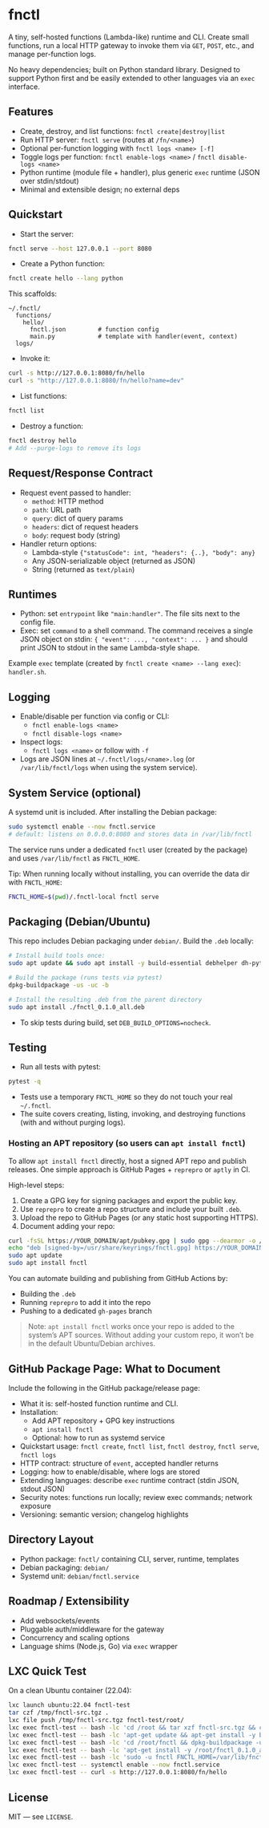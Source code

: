 # fnctl

A tiny, self-hosted functions (Lambda-like) runtime and CLI. Create small functions, run a local HTTP gateway to invoke them via `GET`, `POST`, etc., and manage per-function logs.

No heavy dependencies; built on Python standard library. Designed to support Python first and be easily extended to other languages via an `exec` interface.

## Features

- Create, destroy, and list functions: `fnctl create|destroy|list`
- Run HTTP server: `fnctl serve` (routes at `/fn/<name>`)
- Optional per-function logging with `fnctl logs <name> [-f]`
- Toggle logs per function: `fnctl enable-logs <name>` / `fnctl disable-logs <name>`
- Python runtime (module file + handler), plus generic `exec` runtime (JSON over stdin/stdout)
- Minimal and extensible design; no external deps

## Quickstart

- Start the server:

```bash
fnctl serve --host 127.0.0.1 --port 8080
```

- Create a Python function:

```bash
fnctl create hello --lang python
```

This scaffolds:

```
~/.fnctl/
  functions/
    hello/
      fnctl.json         # function config
      main.py            # template with handler(event, context)
  logs/
```

- Invoke it:

```bash
curl -s http://127.0.0.1:8080/fn/hello
curl -s "http://127.0.0.1:8080/fn/hello?name=dev"
```

- List functions:

```bash
fnctl list
```

- Destroy a function:

```bash
fnctl destroy hello
# Add --purge-logs to remove its logs
```

## Request/Response Contract

- Request event passed to handler:
  - `method`: HTTP method
  - `path`: URL path
  - `query`: dict of query params
  - `headers`: dict of request headers
  - `body`: request body (string)
- Handler return options:
  - Lambda-style `{"statusCode": int, "headers": {..}, "body": any}`
  - Any JSON-serializable object (returned as JSON)
  - String (returned as `text/plain`)

## Runtimes

- Python: set `entrypoint` like `"main:handler"`. The file sits next to the config file.
- Exec: set `command` to a shell command. The command receives a single JSON object on stdin: `{ "event": ..., "context": ... }` and should print JSON to stdout in the same Lambda-style shape.

Example `exec` template (created by `fnctl create <name> --lang exec`): `handler.sh`.

## Logging

- Enable/disable per function via config or CLI:
  - `fnctl enable-logs <name>`
  - `fnctl disable-logs <name>`
- Inspect logs:
  - `fnctl logs <name>` or follow with `-f`
- Logs are JSON lines at `~/.fnctl/logs/<name>.log` (or `/var/lib/fnctl/logs` when using the system service).

## System Service (optional)

A systemd unit is included. After installing the Debian package:

```bash
sudo systemctl enable --now fnctl.service
# default: listens on 0.0.0.0:8080 and stores data in /var/lib/fnctl
```

The service runs under a dedicated `fnctl` user (created by the package) and uses `/var/lib/fnctl` as `FNCTL_HOME`.

Tip: When running locally without installing, you can override the data dir with `FNCTL_HOME`:

```bash
FNCTL_HOME=$(pwd)/.fnctl-local fnctl serve
```

## Packaging (Debian/Ubuntu)

This repo includes Debian packaging under `debian/`. Build the `.deb` locally:

```bash
# Install build tools once:
sudo apt update && sudo apt install -y build-essential debhelper dh-python python3 python3-setuptools python3-pytest

# Build the package (runs tests via pytest)
dpkg-buildpackage -us -uc -b

# Install the resulting .deb from the parent directory
sudo apt install ./fnctl_0.1.0_all.deb
```

- To skip tests during build, set `DEB_BUILD_OPTIONS=nocheck`.

## Testing

- Run all tests with pytest:

```bash
pytest -q
```

- Tests use a temporary `FNCTL_HOME` so they do not touch your real `~/.fnctl`.
- The suite covers creating, listing, invoking, and destroying functions (with and without purging logs).

### Hosting an APT repository (so users can `apt install fnctl`)

To allow `apt install fnctl` directly, host a signed APT repo and publish releases.
One simple approach is GitHub Pages + `reprepro` or `aptly` in CI.

High-level steps:

1. Create a GPG key for signing packages and export the public key.
2. Use `reprepro` to create a repo structure and include your built `.deb`.
3. Upload the repo to GitHub Pages (or any static host supporting HTTPS).
4. Document adding your repo:

```bash
curl -fsSL https://YOUR_DOMAIN/apt/pubkey.gpg | sudo gpg --dearmor -o /usr/share/keyrings/fnctl.gpg
echo "deb [signed-by=/usr/share/keyrings/fnctl.gpg] https://YOUR_DOMAIN/apt stable main" | sudo tee /etc/apt/sources.list.d/fnctl.list
sudo apt update
sudo apt install fnctl
```

You can automate building and publishing from GitHub Actions by:
- Building the `.deb`
- Running `reprepro` to add it into the repo
- Pushing to a dedicated `gh-pages` branch

> Note: `apt install fnctl` works once your repo is added to the system’s APT sources. Without adding your custom repo, it won’t be in the default Ubuntu/Debian archives.

## GitHub Package Page: What to Document

Include the following in the GitHub package/release page:

- What it is: self-hosted function runtime and CLI.
- Installation:
  - Add APT repository + GPG key instructions
  - `apt install fnctl`
  - Optional: how to run as systemd service
- Quickstart usage: `fnctl create`, `fnctl list`, `fnctl destroy`, `fnctl serve`, `fnctl logs`
- HTTP contract: structure of `event`, accepted handler returns
- Logging: how to enable/disable, where logs are stored
- Extending languages: describe `exec` runtime contract (stdin JSON, stdout JSON)
- Security notes: functions run locally; review exec commands; network exposure
- Versioning: semantic version; changelog highlights

## Directory Layout

- Python package: `fnctl/` containing CLI, server, runtime, templates
- Debian packaging: `debian/`
- Systemd unit: `debian/fnctl.service`

## Roadmap / Extensibility

- Add websockets/events
- Pluggable auth/middleware for the gateway
- Concurrency and scaling options
- Language shims (Node.js, Go) via `exec` wrapper

## LXC Quick Test

On a clean Ubuntu container (22.04):

```bash
lxc launch ubuntu:22.04 fnctl-test
tar czf /tmp/fnctl-src.tgz .
lxc file push /tmp/fnctl-src.tgz fnctl-test/root/
lxc exec fnctl-test -- bash -lc 'cd /root && tar xzf fnctl-src.tgz && cd fnctl'
lxc exec fnctl-test -- bash -lc 'apt-get update && apt-get install -y build-essential debhelper dh-python python3 python3-setuptools python3-pytest'
lxc exec fnctl-test -- bash -lc 'cd /root/fnctl && dpkg-buildpackage -us -uc -b'
lxc exec fnctl-test -- bash -lc 'apt-get install -y /root/fnctl_0.1.0_all.deb'
lxc exec fnctl-test -- bash -lc 'sudo -u fnctl FNCTL_HOME=/var/lib/fnctl fnctl create hello'
lxc exec fnctl-test -- systemctl enable --now fnctl.service
lxc exec fnctl-test -- curl -s http://127.0.0.1:8080/fn/hello
```

## License

MIT — see `LICENSE`.
